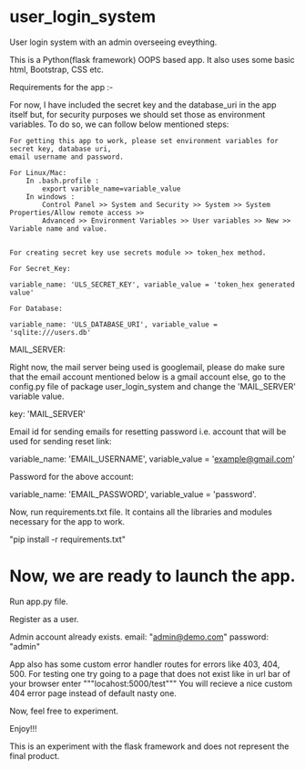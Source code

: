 # user_login_system
User login system with an admin overseeing eveything.

This is a Python(flask framework) OOPS based app. It also uses some basic html, Bootstrap, CSS etc.

Requirements for the app :-

For now, I have included the secret key and the database_uri in the app itself but, for security 
purposes we should set those as environment variables. To do so, we can follow below mentioned steps: 

    For getting this app to work, please set environment variables for secret key, database uri, 
    email username and password.
    
    For Linux/Mac:
        In .bash.profile : 
            export varible_name=variable_value
        In windows : 
            Control Panel >> System and Security >> System >> System Properties/Allow remote access >> 
            Advanced >> Environment Variables >> User variables >> New >> Variable name and value.
            
             
    For creating secret key use secrets module >> token_hex method.
    
    For Secret_Key: 
    
    variable_name: 'ULS_SECRET_KEY', variable_value = 'token_hex generated value'
    
    For Database: 
    
    variable_name: 'ULS_DATABASE_URI', variable_value = 'sqlite:///users.db'


MAIL_SERVER:

Right now, the mail server being used is googlemail, please do make sure that the email account mentioned 
below is a gmail account else, go to the config.py file of package user_login_system and change the 
'MAIL_SERVER' variable value.

key: 'MAIL_SERVER'

Email id for sending emails for resetting password i.e. account that will be used for sending reset link:

variable_name: 'EMAIL_USERNAME', variable_value = 'example@gmail.com'

Password for the above account:

variable_name: 'EMAIL_PASSWORD', variable_value = 'password'.


Now, run requirements.txt file. It contains all the libraries and modules necessary for the app to work.

"pip install -r requirements.txt"


# Now, we are ready to launch the app.

Run app.py file.

Register as a user.

Admin account already exists.
        email: "admin@demo.com"
        password: "admin"
 
App also has some custom error handler routes for errors like 403, 404, 500.
For testing one try going to a page that does not exist like in url bar of your browser 
enter """locahost:5000/test"""
You will recieve a nice custom 404 error page instead of default nasty one.

Now, feel free to experiment.

Enjoy!!!

This is an experiment with the flask framework and does not represent the final product.
